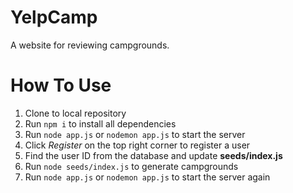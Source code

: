 # YelpCamp

A website for reviewing campgrounds.

# How To Use

1. Clone to local repository
2. Run `npm i` to install all dependencies
3. Run `node app.js` or `nodemon app.js` to start the server
4. Click _Register_ on the top right corner to register a user
5. Find the user ID from the database and update **seeds/index.js**
6. Run `node seeds/index.js` to generate campgrounds
7. Run `node app.js` or `nodemon app.js` to start the server again
